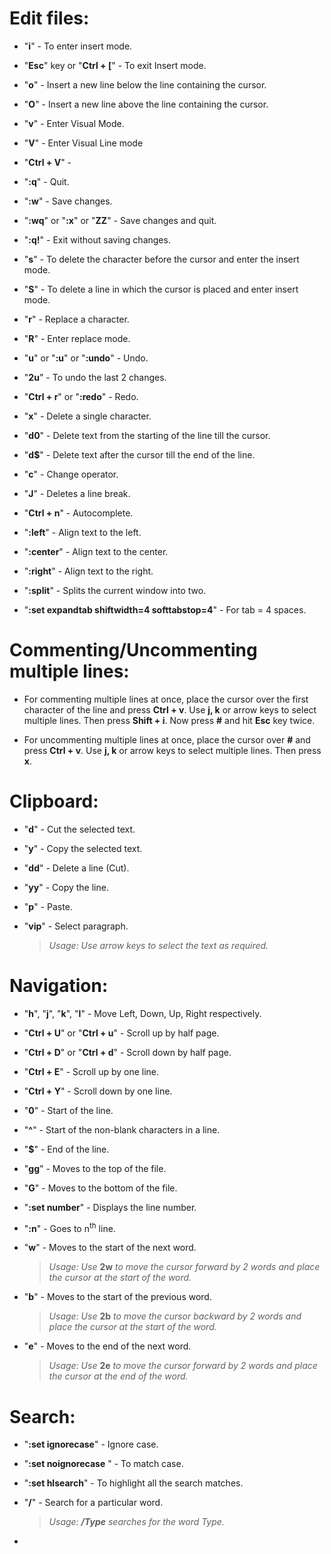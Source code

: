 # __Edit files:__

* "__i__" - To enter insert mode.

* "__Esc__" key or "__Ctrl + [__" - To exit Insert mode.

* "__o__" - Insert a new line below the line containing the cursor.

* "__O__" - Insert a new line above the line containing the cursor.

* "__v__" - Enter Visual Mode.

* "__V__" - Enter Visual Line mode  

* "__Ctrl + V__" - 

* "__:q__" - Quit.

* "__:w__" - Save changes.

* "__:wq__" or "__:x__" or "__ZZ__" - Save changes and quit.

* "__:q!__" - Exit without saving changes.

* "__s__" - To delete the character before the cursor and enter the insert mode.

* "__S__" - To delete a line in which the cursor is placed and enter insert mode.

* "__r__" - Replace a character.

* "__R__" - Enter replace mode.

* "__u__" or "__:u__" or "__:undo__" - Undo.

* "__2u__" - To undo the last 2 changes. 

* "__Ctrl + r__" or "__:redo__" - Redo.

* "__x__" - Delete a single character.

* "__d0__" - Delete text from the starting of the line till the cursor.

* "__d$__" - Delete text after the cursor till the end of the line.

* "__c__" - Change operator.

* "__J__" - Deletes a line break.

* "__Ctrl + n__" - Autocomplete.

* "__:left__" - Align text to the left.

* "__:center__" - Align text to the center.

* "__:right__" - Align text to the right.

* "__:split__" - Splits the current window into two.

* "__:set expandtab shiftwidth=4 softtabstop=4__" - For tab = 4 spaces.


# __Commenting/Uncommenting multiple lines:__

* For commenting multiple lines at once, place the cursor over the first character of the line and press __Ctrl + v__. Use __j, k__ or arrow keys to select multiple lines. Then press __Shift + i__. Now press __#__ and hit __Esc__ key twice.

* For uncommenting multiple lines at once, place the cursor over __#__ and press __Ctrl + v__. Use __j, k__ or arrow keys to select multiple lines. Then press __x__. 

# __Clipboard:__

* "__d__" - Cut the selected text.

* "__y__" - Copy the selected text.

* "__dd__" - Delete a line (Cut).

* "__yy__" - Copy the line.

* "__p__" - Paste.

* "__vip__" - Select paragraph.
    > _Usage: Use arrow keys to select the text as required._ 


# __Navigation:__

* "__h__", "__j__", "__k__", "__l__" - Move Left, Down, Up, Right respectively.
 
* "__Ctrl + U__" or "__Ctrl + u__" - Scroll up by half page.

* "__Ctrl + D__" or "__Ctrl + d__" - Scroll down by half page.

* "__Ctrl + E__" - Scroll up by one line.

* "__Ctrl + Y__" - Scroll down by one line.

* "__0__" - Start of the line.

* "__^__" - Start of the non-blank characters in a line. 

* "__$__" - End of the line.

* "__gg__" - Moves to the top of the file.

* "__G__" - Moves to the bottom of the file.

* "__:set number__" - Displays the line number.

* "__:n__" - Goes to n<sup>th</sup> line.

* "__w__" - Moves to the start of the next word.
    > _Usage: Use_ __2w__ _to move the cursor forward by 2 words and place the cursor at the start of the word._

* "__b__" - Moves to the start of the previous word.
    > _Usage: Use_ __2b__ _to move the cursor backward by 2 words and place the cursor at the start of the word._

* "__e__" - Moves to the end of the next word.
    > _Usage: Use_ __2e__ _to move the cursor forward by 2 words and place the cursor at the end of the word._


# __Search:__

* "__:set ignorecase__" - Ignore case.

* "__:set noignorecase__ " - To match case. 

* "__:set hlsearch__" - To highlight all the search matches. 

* "__/__" - Search for a particular word.
    > _Usage:_ ___/Type___ _searches for the word Type._

*        
   
